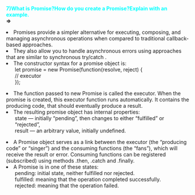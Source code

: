 
<font color="cyan">**7)What is Promise?How do you create a Promise?Explain with an example.**</font><br>
**=>**<br>
<li>Promises provide a simpler alternative for executing, composing, and managing asynchronous operations when compared to traditional callback-based approaches. <br>
<li>They also allow you to handle asynchronous errors using approaches that are similar to synchronous try/catch .
<li>The constructor syntax for a promise object is:

<ol>let promise = new Promise(function(resolve, reject) {<br>
  // executor <br>
});</ol>

<li>The function passed to new Promise is called the executor. When the promise is created, this executor function runs automatically. It contains the producing code, that should eventually produce a result.
<li>The resulting promise object has internal properties:

<ol>state — initially “pending”, then changes to either “fulfilled” or “rejected”,<br>
result — an arbitrary value, initially undefined.</ol>
<li>A Promise object serves as a link between the executor (the “producing code” or “singer”) and the consuming functions (the “fans”), which will receive the result or error. Consuming functions can be registered (subscribed) using methods .then, .catch and .finally.

<li>A Promise is in one of these states:<br>
<ol>pending: initial state, neither fulfilled nor rejected.<br>
fulfilled: meaning that the operation completed successfully.<br>
rejected: meaning that the operation failed.</ol><br>






